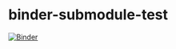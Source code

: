 # binder-submodule-test

[![Binder](https://mybinder.org/badge_logo.svg)](https://mybinder.org/v2/gh/antonbabkin/binder-submodule-test/HEAD?urlpath=voila%2Frender%2Fnbs%2Fmain.ipynb)
